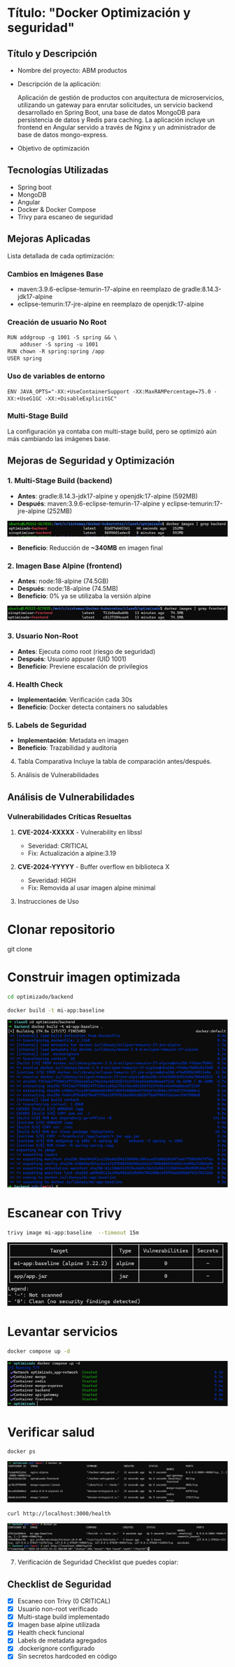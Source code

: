 # Título: "Docker Optimización y seguridad"


## Título y Descripción
* Nombre del proyecto: ABM productos
* Descripción de la aplicación:

  Aplicación de gestión de productos con arquitectura de microservicios, utilizando un gateway para enrutar solicitudes, un servicio backend desarrollado en Spring Boot, una base de datos MongoDB para persistencia de datos y Redis para caching. La aplicación incluye un frontend en Angular servido a través de Nginx y un administrador de base de datos mongo-express.

* Objetivo de optimización 

## Tecnologías Utilizadas
- Spring boot
- MongoDB 
- Angular
- Docker & Docker Compose
- Trivy para escaneo de seguridad

## Mejoras Aplicadas
   Lista detallada de cada optimización:

### Cambios en Imágenes Base
* maven:3.9.6-eclipse-temurin-17-alpine en reemplazo de gradle:8.14.3-jdk17-alpine
* eclipse-temurin:17-jre-alpine en reemplazo de openjdk:17-alpine

### Creación de usuario No Root
````
RUN addgroup -g 1001 -S spring && \
    adduser -S spring -u 1001
RUN chown -R spring:spring /app
USER spring
````

### Uso de variables de entorno
````
ENV JAVA_OPTS="-XX:+UseContainerSupport -XX:MaxRAMPercentage=75.0 -XX:+UseG1GC -XX:+DisableExplicitGC"
````

### Multi-Stage Build
La configuración ya contaba con multi-stage build, pero se optimizó aún más cambiando las imágenes base.

## Mejoras de Seguridad y Optimización

### 1. Multi-Stage Build (backend)
- **Antes**: gradle:8.14.3-jdk17-alpine   y   openjdk:17-alpine    (592MB)
- **Después**: maven:3.9.6-eclipse-temurin-17-alpine  y   eclipse-temurin:17-jre-alpine   (252MB)

![img.png](screenshots/img.png)

- **Beneficio**: Reducción de **~340MB** en imagen final

### 2. Imagen Base Alpine (frontend)
- **Antes**: node:18-alpine (74.5GB)
- **Después**: node:18-alpine (74.5MB)
- **Beneficio**: 0% ya se utilizaba la versión alpine

![img_1.png](screenshots/img_1.png)

### 3. Usuario Non-Root
- **Antes**: Ejecuta como root (riesgo de seguridad)
- **Después**: Usuario appuser (UID 1001)
- **Beneficio**: Previene escalación de privilegios

### 4. Health Check
- **Implementación**: Verificación cada 30s
- **Beneficio**: Docker detecta containers no saludables

### 5. Labels de Seguridad
- **Implementación**: Metadata en imagen
- **Beneficio**: Trazabilidad y auditoría
4. Tabla Comparativa
   Incluye la tabla de comparación antes/después.

5. Análisis de Vulnerabilidades
## Análisis de Vulnerabilidades

### Vulnerabilidades Críticas Resueltas

1. **CVE-2024-XXXXX** - Vulnerability en libssl
    - Severidad: CRITICAL
    - Fix: Actualización a alpine:3.19

2. **CVE-2024-YYYYY** - Buffer overflow en biblioteca X
    - Severidad: HIGH
    - Fix: Removida al usar imagen alpine minimal
6. Instrucciones de Uso
# Clonar repositorio
git clone <tu-repo>

# Construir imagen optimizada
```bash
cd optimizado/backend
```
```bash
docker build -t mi-app:baseline 
```

![img_2.png](screenshots/img_2.png)

# Escanear con Trivy
```bash
trivy image mi-app:baseline  --timeout 15m 
```

![img_3.png](screenshots/img_3.png)

# Levantar servicios
```bash
docker compose up -d
```

![img_4.png](screenshots/img_4.png)

# Verificar salud
```bash
docker ps
```

![img_5.png](screenshots/img_5.png)

```bash
curl http://localhost:3000/health
```
![img_6.png](screenshots/img_6.png)

7. Verificación de Seguridad
   Checklist que puedes copiar:

## Checklist de Seguridad

- [x] Escaneo con Trivy (0 CRITICAL)
- [x] Usuario non-root verificado
- [x] Multi-stage build implementado
- [x] Imagen base alpine utilizada
- [x] Health check funcional
- [x] Labels de metadata agregados
- [x] .dockerignore configurado
- [x] Sin secretos hardcoded en código